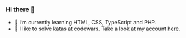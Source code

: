 ### Hi there 👋


- 🌱 I’m currently learning HTML, CSS, TypeScript and PHP.
- :martial_arts_uniform: I like to solve katas at codewars. Take a look at my account [here](https://www.codewars.com/users/benjaminPerez).
